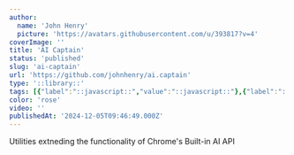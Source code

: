 ```yaml
---
author:
  name: 'John Henry'
  picture: 'https://avatars.githubusercontent.com/u/393817?v=4'
coverImage: ''
title: 'AI Captain'
status: 'published'
slug: 'ai-captain'
url: 'https://github.com/johnhenry/ai.captain'
type: '::library::'
tags: [{"label":"::javascript::","value":"::javascript::"},{"label":"::chrome.ai::","value":"::chrome.ai::"}]
color: 'rose'
video: ''
publishedAt: '2024-12-05T09:46:49.000Z'
---
```


Utilities extneding the functionality of Chrome's Built-in AI API